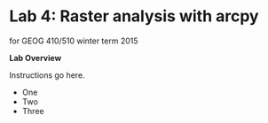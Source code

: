 Lab 4: Raster analysis with arcpy
=================================
for GEOG 410/510 winter term 2015


**Lab Overview**

Instructions go here.

- One
- Two
- Three
